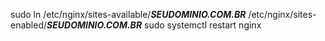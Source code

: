 sudo ln /etc/nginx/sites-available/___SEUDOMINIO.COM.BR___ /etc/nginx/sites-enabled/___SEUDOMINIO.COM.BR___
sudo systemctl  restart nginx